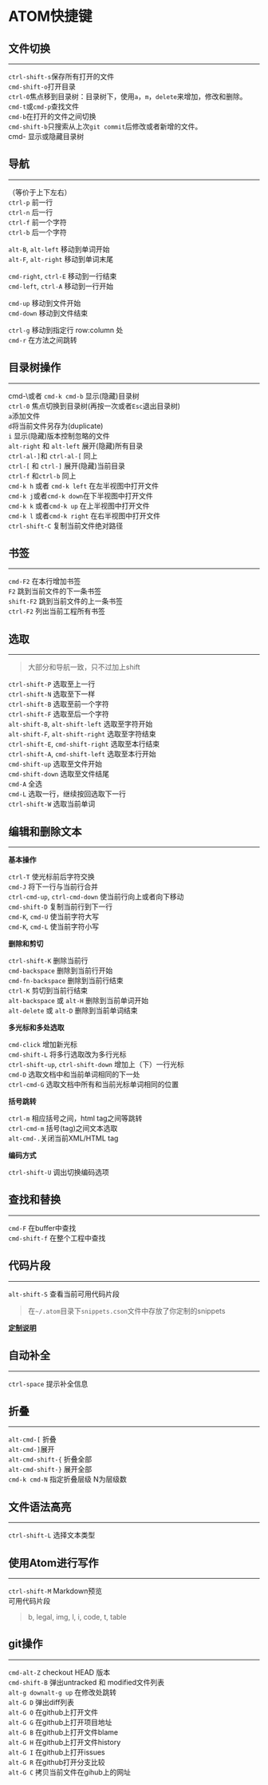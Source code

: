 # ATOM快捷键

## 文件切换

---

`ctrl-shift-s`保存所有打开的文件  
`cmd-shift-o`打开目录  
`ctrl-0`焦点移到目录树：目录树下，使用`a`，`m`，`delete`来增加，修改和删除。  
`cmd-t`或`cmd-p`查找文件  
`cmd-b`在打开的文件之间切换  
`cmd-shift-b`只搜索从上次`git commit`后修改或者新增的文件。  
 cmd- 显示或隐藏目录树

## 导航

---

（等价于上下左右）  
`ctrl-p` 前一行  
`ctrl-n` 后一行  
`ctrl-f` 前一个字符  
`ctrl-b` 后一个字符

`alt-B`, `alt-left` 移动到单词开始  
`alt-F`, `alt-right` 移动到单词末尾

`cmd-right`, `ctrl-E` 移动到一行结束  
`cmd-left`, `ctrl-A` 移动到一行开始

`cmd-up` 移动到文件开始  
`cmd-down` 移动到文件结束

`ctrl-g` 移动到指定行 row:column 处  
`cmd-r` 在方法之间跳转

## 目录树操作

---

cmd-\或者 `cmd-k cmd-b` 显示\(隐藏\)目录树  
`ctrl-0` 焦点切换到目录树\(再按一次或者`Esc`退出目录树\)  
`a`添加文件  
`d`将当前文件另存为\(duplicate\)  
`i` 显示\(隐藏\)版本控制忽略的文件  
`alt-right` 和 `alt-left` 展开\(隐藏\)所有目录  
`ctrl-al-]`和 `ctrl-al-[` 同上  
`ctrl-[` 和 `ctrl-]` 展开\(隐藏\)当前目录  
`ctrl-f` 和`ctrl-b` 同上  
`cmd-k h` 或者 `cmd-k left` 在左半视图中打开文件  
`cmd-k j`或者`cmd-k down`在下半视图中打开文件  
`cmd-k k` 或者`cmd-k up` 在上半视图中打开文件  
`cmd-k l` 或者`cmd-k right` 在右半视图中打开文件  
`ctrl-shift-C` 复制当前文件绝对路径

## 书签

---

`cmd-F2` 在本行增加书签  
`F2` 跳到当前文件的下一条书签  
`shift-F2` 跳到当前文件的上一条书签  
`ctrl-F2` 列出当前工程所有书签

## 选取

---

> 大部分和导航一致，只不过加上shift

`ctrl-shift-P` 选取至上一行  
`ctrl-shift-N` 选取至下一样  
`ctrl-shift-B` 选取至前一个字符  
`ctrl-shift-F` 选取至后一个字符  
`alt-shift-B`, `alt-shift-left` 选取至字符开始  
`alt-shift-F`, `alt-shift-right` 选取至字符结束  
`ctrl-shift-E`, `cmd-shift-right` 选取至本行结束  
`ctrl-shift-A`, `cmd-shift-left` 选取至本行开始  
`cmd-shift-up` 选取至文件开始  
`cmd-shift-down` 选取至文件结尾  
`cmd-A` 全选  
`cmd-L` 选取一行，继续按回选取下一行  
`ctrl-shift-W` 选取当前单词

## 编辑和删除文本

---

**基本操作**

`ctrl-T` 使光标前后字符交换  
`cmd-J` 将下一行与当前行合并  
`ctrl-cmd-up`, `ctrl-cmd-down` 使当前行向上或者向下移动  
`cmd-shift-D` 复制当前行到下一行  
`cmd-K`, `cmd-U` 使当前字符大写  
`cmd-K`, `cmd-L` 使当前字符小写

**删除和剪切**

`ctrl-shift-K` 删除当前行  
`cmd-backspace` 删除到当前行开始  
`cmd-fn-backspace` 删除到当前行结束  
`ctrl-K` 剪切到当前行结束  
`alt-backspace` 或 `alt-H` 删除到当前单词开始  
`alt-delete` 或 `alt-D` 删除到当前单词结束

**多光标和多处选取**

`cmd-click` 增加新光标  
`cmd-shift-L` 将多行选取改为多行光标  
`ctrl-shift-up`, `ctrl-shift-down` 增加上（下）一行光标  
`cmd-D` 选取文档中和当前单词相同的下一处  
`ctrl-cmd-G` 选取文档中所有和当前光标单词相同的位置

**括号跳转**

`ctrl-m` 相应括号之间，html tag之间等跳转  
`ctrl-cmd-m` 括号\(tag\)之间文本选取  
`alt-cmd-.`关闭当前XML/HTML tag

**编码方式**

`ctrl-shift-U` 调出切换编码选项

## 查找和替换

---

`cmd-F` 在buffer中查找  
`cmd-shift-f` 在整个工程中查找

## 代码片段

---

`alt-shift-S` 查看当前可用代码片段

> 在`~/.atom`目录下`snippets.cson`文件中存放了你定制的snippets

[**定制说明**](https://atom.io/docs/v1.0.0/using-atom-snippets)

## 自动补全

---

`ctrl-space` 提示补全信息

## 折叠

---

`alt-cmd-[` 折叠  
`alt-cmd-]`展开  
`alt-cmd-shift-{` 折叠全部  
`alt-cmd-shift-}` 展开全部  
`cmd-k cmd-N` 指定折叠层级 N为层级数

## 文件语法高亮

---

`ctrl-shift-L` 选择文本类型

## 使用Atom进行写作

---

`ctrl-shift-M` Markdown预览  
可用代码片段

> b, legal, img, l, i, code, t, table

## git操作

---

`cmd-alt-Z` checkout HEAD 版本  
`cmd-shift-B` 弹出untracked 和 modified文件列表  
`alt-g downalt-g up` 在修改处跳转  
`alt-G D` 弹出diff列表  
`alt-G O` 在github上打开文件  
`alt-G G` 在github上打开项目地址  
`alt-G B` 在github上打开文件blame  
`alt-G H` 在github上打开文件history  
`alt-G I` 在github上打开issues  
`alt-G R` 在github打开分支比较  
`alt-G C` 拷贝当前文件在gihub上的网址

